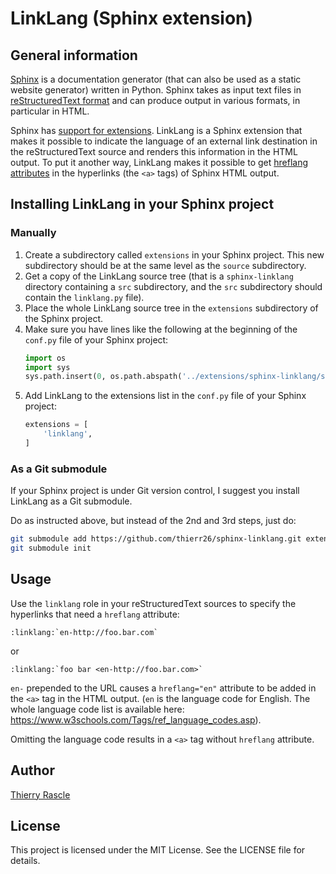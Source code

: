 # LinkLang (Sphinx extension)

## General information

[Sphinx](http://www.sphinx-doc.org/en/master) is a documentation generator
(that can also be used as a static website generator) written in Python. Sphinx
takes as input text files in [reStructuredText format](
https://www.sphinx-doc.org/en/master/usage/restructuredtext/basics.html) and
can produce output in various formats, in particular in HTML.

Sphinx has [support for extensions](
http://www.sphinx-doc.org/en/master/usage/extensions). LinkLang is a Sphinx
extension that makes it possible to indicate the language of an external link
destination in the reStructuredText source and renders this information in the
HTML output. To put it another way, LinkLang makes it possible to get [hreflang
attributes](https://www.w3schools.com/Tags/att_a_hreflang.asp) in the
hyperlinks (the `<a>` tags) of Sphinx HTML output.


## Installing LinkLang in your Sphinx project

### Manually

1. Create a subdirectory called `extensions` in your Sphinx project. This new
   subdirectory should be at the same level as the `source` subdirectory.
2. Get a copy of the LinkLang source tree (that is a `sphinx-linklang`
   directory containing a `src` subdirectory, and the `src` subdirectory should
   contain the `linklang.py` file).
3. Place the whole LinkLang source tree in the `extensions` subdirectory of the
   Sphinx project.
4. Make sure you have lines like the following at the beginning of the
   `conf.py` file of your Sphinx project:
   ```python
   import os
   import sys
   sys.path.insert(0, os.path.abspath('../extensions/sphinx-linklang/src'))
   ```
5. Add LinkLang to the extensions list in the `conf.py` file of your Sphinx
   project:
   ```python
   extensions = [
       'linklang',
   ]
   ```


### As a Git submodule

If your Sphinx project is under Git version control, I suggest you install
LinkLang as a Git submodule.

Do as instructed above, but instead of the 2nd and 3rd steps, just do:
```bash
git submodule add https://github.com/thierr26/sphinx-linklang.git extensions
git submodule init
```


## Usage

Use the `linklang` role in your reStructuredText sources to specify the
hyperlinks that need a `hreflang` attribute:
```
:linklang:`en-http://foo.bar.com`
```
or
```
:linklang:`foo bar <en-http://foo.bar.com>`
```

`en-` prepended to the URL causes a `hreflang="en"` attribute to be added in
the `<a>` tag in the HTML output. (`en` is the language code for English. The
whole language code list is available here:
https://www.w3schools.com/Tags/ref_language_codes.asp).

Omitting the language code results in a `<a>` tag without `hreflang` attribute.


## Author

[Thierry Rascle](thierr26@free.fr)


## License

This project is licensed under the MIT License. See the LICENSE file for
details.
